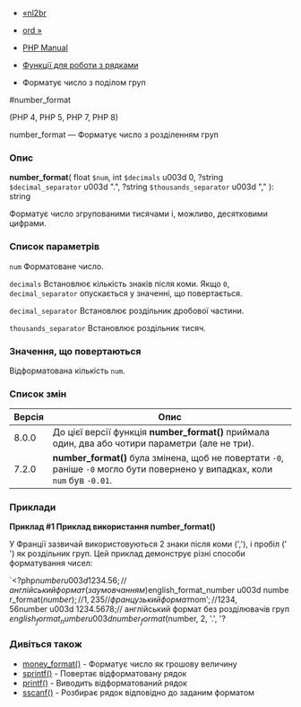 - [«nl2br](function.nl2br.md)
- [ord »](function.ord.md)

- [PHP Manual](index.md)
- [Функції для роботи з рядками](ref.strings.md)
- Форматує число з поділом груп

#number_format

(PHP 4, PHP 5, PHP 7, PHP 8)

number_format — Форматує число з розділенням груп

### Опис

**number_format**(
float `$num`,
int `$decimals` u003d 0,
?string `$decimal_separator` u003d ".",
?string `$thousands_separator` u003d ","
): string

Форматує число згрупованими тисячами і, можливо, десятковими
цифрами.

### Список параметрів

`num`
Форматоване число.

`decimals`
Встановлює кількість знаків після коми. Якщо `0`, `decimal_separator`
опускається у значенні, що повертається.

`decimal_separator`
Встановлює роздільник дробової частини.

`thousands_separator`
Встановлює роздільник тисяч.

### Значення, що повертаються

Відформатована кількість `num`.

### Список змін

| Версія | Опис                                                                                                                          |
| ------ | ----------------------------------------------------------------------------------------------------------------------------- |
| 8.0.0  | До цієї версії функція **number_format()** приймала один, два або чотири параметри (але не три).                              |
| 7.2.0  | **number_format()** була змінена, щоб не повертати `-0`, раніше `-0` могло бути повернено у випадках, коли `num` був `-0.01`. |

### Приклади

**Приклад #1 Приклад використання **number_format()****

У Франції зазвичай використовуються 2 знаки після коми (','), і пробіл ('
') як роздільник груп. Цей приклад демонструє різні
способи форматування чисел:

`<?php$number u003d 1234.56;// англійський формат (за умовчанням)$english_format_number u003d number_format($number);// 1,235// французький формат$nom$'  ;// 1 234,56$number u003d 1234.5678;// англійський формат без розділювачів груп$english_format_number u003d number_format($number, 2, '.', '?

### Дивіться також

- [money_format()](function.money-format.md) - Форматує число як
грошову величину
- [sprintf()](function.sprintf.md) - Повертає відформатовану
рядок
- [printf()](function.printf.md) - Виводить відформатований рядок
- [sscanf()](function.sscanf.md) - Розбирає рядок відповідно до
заданим форматом
